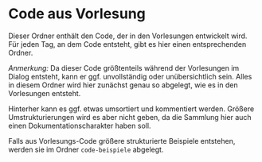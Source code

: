 # Code aus Vorlesung

Dieser Ordner enthält den Code, der in den Vorlesungen entwickelt wird.
Für jeden Tag, an dem Code entsteht, gibt es hier einen entsprechenden Ordner.

*Anmerkung:*
Da dieser Code größtenteils während der Vorlesungen im Dialog entsteht,
kann er ggf. unvollständig oder unübersichtlich sein.
Alles in diesem Ordner wird hier zunächst genau so abgelegt,
wie es in den Vorlesungen entsteht.

Hinterher kann es ggf. etwas umsortiert und kommentiert werden.
Größere Umstrukturierungen wird es aber nicht geben, da die Sammlung hier auch
einen Dokumentationscharakter haben soll.

Falls aus Vorlesungs-Code größere strukturierte Beispiele entstehen,
werden sie im Ordner `code-beispiele` abgelegt.

